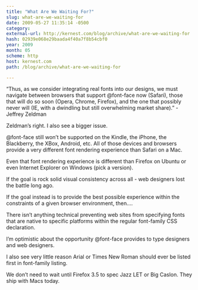```yaml
---
title: "What Are We Waiting For?"
slug: what-are-we-waiting-for
date: 2009-05-27 11:35:14 -0500
category: 
external-url: http://kernest.com/blog/archive/what-are-we-waiting-for
hash: 02939e068e29baada4f40a7f8b54cbf0
year: 2009
month: 05
scheme: http
host: kernest.com
path: /blog/archive/what-are-we-waiting-for

---
```


“Thus, as we consider integrating real fonts into our designs, we must navigate between browsers that support @font-face now (Safari), those that will do so soon (Opera, Chrome, Firefox), and the one that possibly never will (IE, with a dwindling but still overwhelming market share).”  - Jeffrey Zeldman

Zeldman’s right. I also see a bigger issue.

@font-face still won’t be supported on the Kindle, the iPhone, the Blackberry, the XBox, Android, etc. All of those devices and browsers provide a very different font rendering experience than Safari on a Mac.

Even that font rendering experience is different than Firefox on Ubuntu or even Internet Explorer on Windows (pick a version).

If the goal is rock solid visual consistency across all - web designers lost the battle long ago. 

If the goal instead is to provide the best possible experience within the constraints of a given browser environment, then….

There isn’t anything technical preventing web sites from specifying fonts that are native to specific platforms within the regular font-family CSS declaration.

I’m optimistic about the opportunity  @font-face provides to type designers and web designers. 

I also see very little reason Arial or Times New Roman should ever be listed first in font-family listing.

We don’t need to wait until Firefox 3.5 to spec Jazz LET or Big Caslon. They ship with Macs today.

